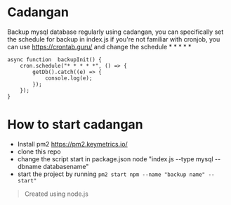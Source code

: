 # Cadangan

Backup mysql database regularly using cadangan, you can specifically set the schedule for backup in index.js if you're not familiar with cronjob, you can use https://crontab.guru/ and change the schedule \* \* \* \* \*

    async function  backupInit() {
        cron.schedule("* * * * *", () => {
    	    getDb().catch((e) => {
    		    console.log(e);
    	    });
        });
    }

# How to start cadangan

- Install pm2 https://pm2.keymetrics.io/
- clone this repo
- change the script start in package.json node "index.js --type mysql --dbname databasename"
- start the project by running `pm2 start npm --name "backup name" -- start"`

> Created using node.js
